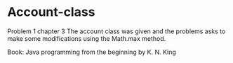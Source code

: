 # Account-class
Problem 1 chapter 3 
The account class was given and the problems asks to make some modifications using the Math.max method.

Book: Java programming from the beginning by K. N. King
